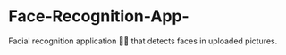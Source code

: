 # Face-Recognition-App-
Facial recognition application 👨‍💻 that detects faces in uploaded pictures.
